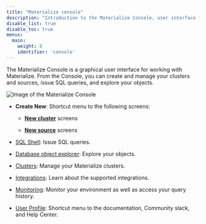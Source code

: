 ```yaml
---
title: "Materialize console"
description: "Introduction to the Materialize Console, user interface for Materialize"
disable_list: true
disable_toc: true
menus:
  main:
    weight: 8
    identifier: 'console'
---
```


The Materialize Console is a graphical user
interface for working with Materialize. From the Console, you can create and
manage your clusters and sources, issue SQL queries, and explore your objects.

![Image of the Materialize Console](/images/console/console.png
"Materialize Console")

- **Create New**: Shortcut menu to the following screens:

  - [**New cluster**](/console/create-new/#create-new-cluster) screens

  - [**New source**](/console/create-new/#create-new-source) screens

- [SQL Shell](/console/sql-shell/): Issue SQL queries.

- [Database object explorer](/console/data/): Explore your objects.

- [Clusters](/console/clusters/): Manage your Materialize clusters.

- [Integrations](/console/integrations/): Learn about the supported integrations.

- [Monitoring](/console/monitoring/): Monitor your environment as well as access
  your query history.

- [User Profile](/console/user-profile/): Shortcut menu to the documentation,
  Community slack, and Help Center.
